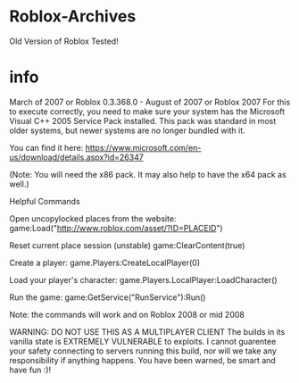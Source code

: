 # Roblox-Archives
Old Version of Roblox Tested!

info
=================================================================================================================
March of 2007 or Roblox 0.3.368.0 - August of 2007 or Roblox 2007
For this to execute correctly, you need to make sure your system has the Microsoft Visual C++ 2005 Service Pack installed. This pack was standard in most older systems, but newer systems are no longer bundled with it.

You can find it here:
https://www.microsoft.com/en-us/download/details.aspx?id=26347

(Note: You will need the x86 pack. It may also help to have the x64 pack as well.)

Helpful Commands

Open uncopylocked places from the website:
game:Load("http://www.roblox.com/asset/?ID=PLACEID")

Reset current place session (unstable)
game:ClearContent(true)

Create a player:
game.Players:CreateLocalPlayer(0)

Load your player's character:
game.Players.LocalPlayer:LoadCharacter()

Run the game:
game:GetService("RunService"):Run()

Note: the commands will work and on Roblox 2008 or mid 2008

WARNING: DO NOT USE THIS AS A MULTIPLAYER CLIENT
The builds in its vanilla state is EXTREMELY VULNERABLE to exploits.
I cannot guarentee your safety connecting to servers running this build, nor will we take any responsibility if anything happens. You have been warned, be smart and have fun :)!
